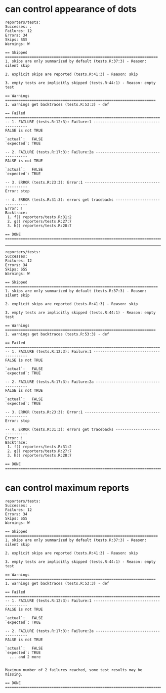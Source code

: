 # can control appearance of dots

    reporters/tests: 
    Successes: .
    Failures: 12
    Errors: 34
    Skips: SSS
    Warnings: W
    
    == Skipped =====================================================================
    1. skips are only summarized by default (tests.R:37:3) - Reason: silent skip
    
    2. explicit skips are reported (tests.R:41:3) - Reason: skip
    
    3. empty tests are implicitly skipped (tests.R:44:1) - Reason: empty test
    
    == Warnings ====================================================================
    1. warnings get backtraces (tests.R:53:3) - def
    
    == Failed ======================================================================
    -- 1. FAILURE (tests.R:12:3): Failure:1 ----------------------------------------
    FALSE is not TRUE
    
    `actual`:   FALSE
    `expected`: TRUE 
    
    -- 2. FAILURE (tests.R:17:3): Failure:2a ---------------------------------------
    FALSE is not TRUE
    
    `actual`:   FALSE
    `expected`: TRUE 
    
    -- 3. ERROR (tests.R:23:3): Error:1 --------------------------------------------
    Error: stop
    
    -- 4. ERROR (tests.R:31:3): errors get tracebacks ------------------------------
    Error: !
    Backtrace:
     1. f() reporters/tests.R:31:2
     2. g() reporters/tests.R:27:7
     3. h() reporters/tests.R:28:7
    
    == DONE ========================================================================

---

    reporters/tests: 
    Successes: 
    Failures: 12
    Errors: 34
    Skips: SSS
    Warnings: W
    
    == Skipped =====================================================================
    1. skips are only summarized by default (tests.R:37:3) - Reason: silent skip
    
    2. explicit skips are reported (tests.R:41:3) - Reason: skip
    
    3. empty tests are implicitly skipped (tests.R:44:1) - Reason: empty test
    
    == Warnings ====================================================================
    1. warnings get backtraces (tests.R:53:3) - def
    
    == Failed ======================================================================
    -- 1. FAILURE (tests.R:12:3): Failure:1 ----------------------------------------
    FALSE is not TRUE
    
    `actual`:   FALSE
    `expected`: TRUE 
    
    -- 2. FAILURE (tests.R:17:3): Failure:2a ---------------------------------------
    FALSE is not TRUE
    
    `actual`:   FALSE
    `expected`: TRUE 
    
    -- 3. ERROR (tests.R:23:3): Error:1 --------------------------------------------
    Error: stop
    
    -- 4. ERROR (tests.R:31:3): errors get tracebacks ------------------------------
    Error: !
    Backtrace:
     1. f() reporters/tests.R:31:2
     2. g() reporters/tests.R:27:7
     3. h() reporters/tests.R:28:7
    
    == DONE ========================================================================

# can control maximum reports

    reporters/tests: 
    Successes: .
    Failures: 12
    Errors: 34
    Skips: SSS
    Warnings: W
    
    == Skipped =====================================================================
    1. skips are only summarized by default (tests.R:37:3) - Reason: silent skip
    
    2. explicit skips are reported (tests.R:41:3) - Reason: skip
    
    3. empty tests are implicitly skipped (tests.R:44:1) - Reason: empty test
    
    == Warnings ====================================================================
    1. warnings get backtraces (tests.R:53:3) - def
    
    == Failed ======================================================================
    -- 1. FAILURE (tests.R:12:3): Failure:1 ----------------------------------------
    FALSE is not TRUE
    
    `actual`:   FALSE
    `expected`: TRUE 
    
    -- 2. FAILURE (tests.R:17:3): Failure:2a ---------------------------------------
    FALSE is not TRUE
    
    `actual`:   FALSE
    `expected`: TRUE 
      ... and 2 more
    
    
    Maximum number of 2 failures reached, some test results may be missing.
    
    == DONE ========================================================================

